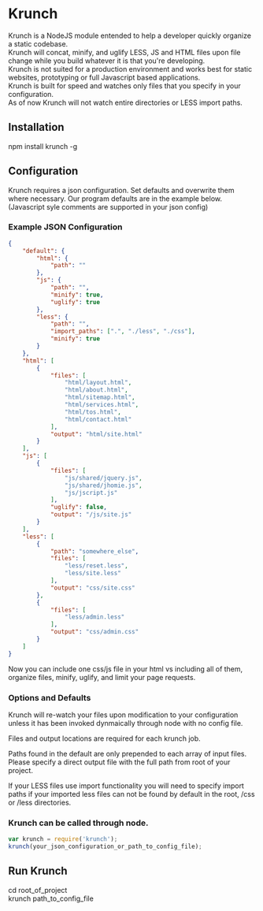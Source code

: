 Krunch
======
Krunch is a NodeJS module entended to help a developer quickly organize a static codebase.  
Krunch will concat, minify, and uglify LESS, JS and HTML files upon file change while you build whatever it is that you're developing.  
Krunch is not suited for a production environment and works best for static websites, prototyping or full Javascript based applications.  
Krunch is built for speed and watches only files that you specify in your configuration.  
As of now Krunch will not watch entire directories or LESS import paths.  

Installation
------------
npm install krunch -g

Configuration
-------------
Krunch requires a json configuration. Set defaults and overwrite them where necessary. Our program defaults are in the example below.  
(Javascript syle comments are supported in your json config)

### Example JSON Configuration

```json
{
    "default": {
        "html": {
            "path": ""
        },
        "js": {
            "path": "",
            "minify": true,
            "uglify": true
        },
        "less": {
            "path": "",
            "import_paths": [".", "./less", "./css"],
            "minify": true
        }
    },
    "html": [
        {
            "files": [
                "html/layout.html",
                "html/about.html",
                "html/sitemap.html",
                "html/services.html",
                "html/tos.html",
                "html/contact.html"
            ],
            "output": "html/site.html"
        }
    ],
    "js": [
        {
            "files": [
                "js/shared/jquery.js",
                "js/shared/jhomie.js",
                "js/jscript.js"
            ],
            "uglify": false,
            "output": "/js/site.js"
        }
    ],
    "less": [
        {
            "path": "somewhere_else",
            "files": [
                "less/reset.less",
                "less/site.less"
            ],
            "output": "css/site.css"
        },
        {
            "files": [
                "less/admin.less"
            ],
            "output": "css/admin.css"
        }
    ]
}
```

Now you can include one css/js file in your html vs including all of them, organize files, minify, uglify, and limit your page requests.

### Options and Defaults
Krunch will re-watch your files upon modification to your configuration unless it has been invoked dynmaically through node with no config file.

Files and output locations are required for each krunch job.

Paths found in the default are only prepended to each array of input files. Please specify a direct output file with the full path from root of your project.

If your LESS files use import functionality you will need to specify import paths if your imported less files can not be found by default in the root, /css or /less directories.

### Krunch can be called through node.

```javascript
var krunch = require('krunch');
krunch(your_json_configuration_or_path_to_config_file);
```

Run Krunch
----------
cd root_of_project  
krunch path_to_config_file
